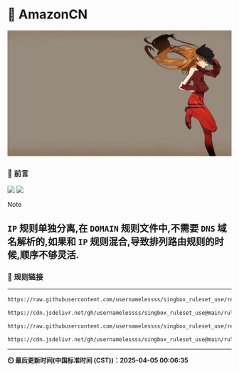 
# 🧸 AmazonCN
![](https://raw.githubusercontent.com/usernamelessss/picture-bed/main/images/202504042256831.jpg)
### 📣 前言
![](https://shields.io/badge/-移除重复规则-ff69b4) ![](https://shields.io/badge/-IP&nbsp;规则单独存放不与&nbsp;DOMAIN&nbsp;等混合-green)
> [!NOTE]
**`IP` 规则单独分离,在 `DOMAIN` 规则文件中,不需要 `DNS` 域名解析的,如果和 `IP` 规则混合,导致排列路由规则的时候,顺序不够灵活.**
---

###  🔗 规则链接
---

```url
https://raw.githubusercontent.com/usernamelessss/singbox_ruleset_use/refs/heads/main/rule/AmazonCN/AmazonCN_No_IP.json
```

```url
https://cdn.jsdelivr.net/gh/usernamelessss/singbox_ruleset_use@main/rule/AmazonCN/AmazonCN_No_IP.json
```

```url
https://raw.githubusercontent.com/usernamelessss/singbox_ruleset_use/refs/heads/main/rule/AmazonCN/AmazonCN_No_IP.srs
```

```url
https://cdn.jsdelivr.net/gh/usernamelessss/singbox_ruleset_use@main/rule/AmazonCN/AmazonCN_No_IP.srs
```

---
**⏲️ 最后更新时间(中国标准时间 (CST))：2025-04-05 00:06:35**